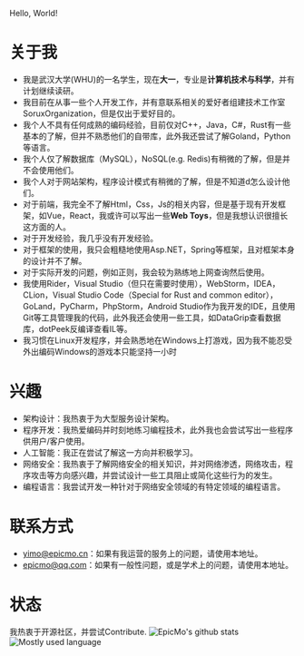 Hello, World!
# 关于我
- 我是武汉大学(WHU)的一名学生，现在**大一**，专业是**计算机技术与科学**，并有计划继续读研。
- 我目前在从事一些个人开发工作，并有意联系相关的爱好者组建技术工作室SoruxOrganization，但是仅出于爱好目的。
- 我个人不具有任何成熟的编码经验，目前仅对C++，Java，C#，Rust有一些基本的了解，但并不熟悉他们的自带库，此外我还尝试了解Goland，Python等语言。
- 我个人仅了解数据库（MySQL），NoSQL(e.g. Redis)有稍微的了解，但是并不会使用他们。
- 我个人对于网站架构，程序设计模式有稍微的了解，但是不知道d怎么设计他们。
- 对于前端，我完全不了解Html，Css，Js的相关内容，但是基于现有开发框架，如Vue，React，我或许可以写出一些**Web Toys**，但是我想认识很擅长这方面的人。
- 对于开发经验，我几乎没有开发经验。
- 对于框架的使用，我只会粗糙地使用Asp.NET，Spring等框架，且对框架本身的设计并不了解。
- 对于实际开发的问题，例如正则，我会较为熟练地上网查询然后使用。
- 我使用Rider，Visual Studio（但只在需要时使用），WebStorm，IDEA，CLion，Visual Studio Code（Special for Rust and common editor），GoLand，PyCharm，PhpStorm，Android Studio作为我开发的IDE，且使用Git等工具管理我的代码，此外我还会使用一些工具，如DataGrip查看数据库，dotPeek反编译查看IL等。
- 我习惯在Linux开发程序，并会熟悉地在Windows上打游戏，因为我不能忍受外出编码Windows的游戏本只能坚持一小时
# 兴趣
- 架构设计：我热衷于为大型服务设计架构。
- 程序开发：我热爱编码并时刻地练习编程技术，此外我也会尝试写出一些程序供用户/客户使用。
- 人工智能：我正在尝试了解这一方向并积极学习。
- 网络安全：我热衷于了解网络安全的相关知识，并对网络渗透，网络攻击，程序攻击等方向感兴趣，并尝试设计一些工具阻止或简化这些行为的发生。
- 编程语言：我尝试开发一种针对于网络安全领域的有特定领域的编程语言。
# 联系方式
- yimo@epicmo.cn：如果有我运营的服务上的问题，请使用本地址。
- epicmo@qq.com：如果有一般性问题，或是学术上的问题，请使用本地址。
# 状态
我热衷于开源社区，并尝试Contribute.
![EpicMo's github stats](https://github-readme-stats.vercel.app/api?username=liaosunny123&show_icons=true)  
![Mostly used language](https://github-readme-stats.vercel.app/api/top-langs/?username=liaosunny123&layout=compact)  
